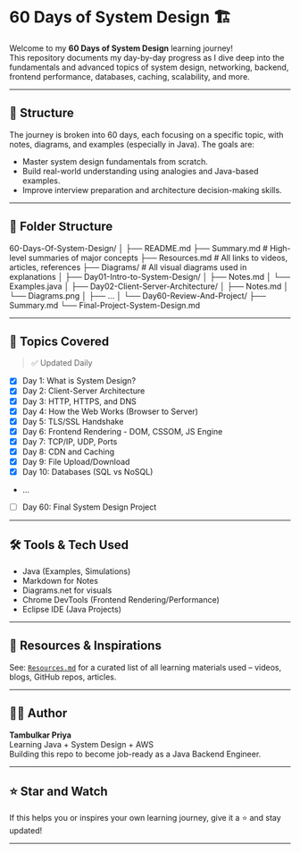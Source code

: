 # 60 Days of System Design 🏗️

Welcome to my **60 Days of System Design** learning journey!  
This repository documents my day-by-day progress as I dive deep into the fundamentals and advanced topics of system design, 
networking, backend, frontend performance, databases, caching, scalability, and more.

---

## 📅 Structure

The journey is broken into 60 days, each focusing on a specific topic, with notes, diagrams, and examples (especially in Java). The goals are:

- Master system design fundamentals from scratch.
- Build real-world understanding using analogies and Java-based examples.
- Improve interview preparation and architecture decision-making skills.

---

## 📁 Folder Structure

60-Days-Of-System-Design/
│
├── README.md
├── Summary.md # High-level summaries of major concepts
├── Resources.md # All links to videos, articles, references
├── Diagrams/ # All visual diagrams used in explanations
│
├── Day01-Intro-to-System-Design/
│ ├── Notes.md
│ └── Examples.java
│
├── Day02-Client-Server-Architecture/
│ ├── Notes.md
│ └── Diagrams.png
│
├── ...
│
└── Day60-Review-And-Project/
├── Summary.md
└── Final-Project-System-Design.md


---

## 🧠 Topics Covered

> ✅ Updated Daily

- [x] Day 1: What is System Design?
- [x] Day 2: Client-Server Architecture
- [x] Day 3: HTTP, HTTPS, and DNS
- [x] Day 4: How the Web Works (Browser to Server)
- [x] Day 5: TLS/SSL Handshake
- [x] Day 6: Frontend Rendering - DOM, CSSOM, JS Engine
- [x] Day 7: TCP/IP, UDP, Ports
- [x] Day 8: CDN and Caching
- [x] Day 9: File Upload/Download
- [x] Day 10: Databases (SQL vs NoSQL)
- ...
- [ ] Day 60: Final System Design Project

---

## 🛠️ Tools & Tech Used

- Java (Examples, Simulations)
- Markdown for Notes
- Diagrams.net for visuals
- Chrome DevTools (Frontend Rendering/Performance)
- Eclipse IDE (Java Projects)

---

## 📘 Resources & Inspirations

See: [`Resources.md`](./Resources.md) for a curated list of all learning materials used – videos, blogs, GitHub repos, articles.

---

## 🧑‍💻 Author

**Tambulkar Priya**  
Learning Java + System Design + AWS  
Building this repo to become job-ready as a Java Backend Engineer.

---

## ⭐ Star and Watch

If this helps you or inspires your own learning journey, give it a ⭐ and stay updated!

---


